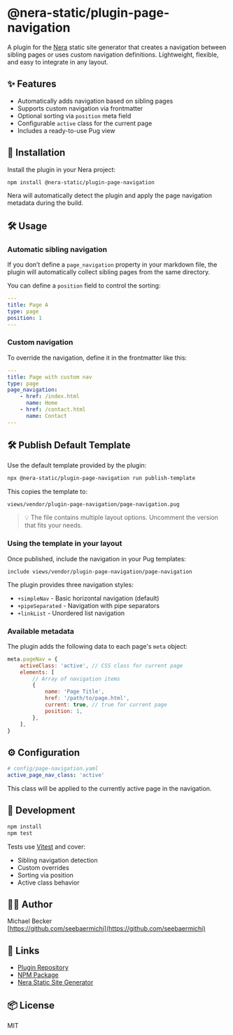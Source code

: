 # @nera-static/plugin-page-navigation

A plugin for the [Nera](https://github.com/seebaermichi/nera) static site generator that creates a navigation between sibling pages or uses custom navigation definitions. Lightweight, flexible, and easy to integrate in any layout.

## ✨ Features

-   Automatically adds navigation based on sibling pages
-   Supports custom navigation via frontmatter
-   Optional sorting via `position` meta field
-   Configurable `active` class for the current page
-   Includes a ready-to-use Pug view

## 🚀 Installation

Install the plugin in your Nera project:

```bash
npm install @nera-static/plugin-page-navigation
```

Nera will automatically detect the plugin and apply the page navigation metadata during the build.

## 🛠️ Usage

### Automatic sibling navigation

If you don’t define a `page_navigation` property in your markdown file, the plugin will automatically collect sibling pages from the same directory.

You can define a `position` field to control the sorting:

```yaml
---
title: Page A
type: page
position: 1
---
```

### Custom navigation

To override the navigation, define it in the frontmatter like this:

```yaml
---
title: Page with custom nav
type: page
page_navigation:
    - href: /index.html
      name: Home
    - href: /contact.html
      name: Contact
---
```

## 🛠️ Publish Default Template

Use the default template provided by the plugin:

```bash
npx @nera-static/plugin-page-navigation run publish-template
```

This copies the template to:

```
views/vendor/plugin-page-navigation/page-navigation.pug
```

> 💡 The file contains multiple layout options. Uncomment the version that fits your needs.

### Using the template in your layout

Once published, include the navigation in your Pug templates:

```pug
include views/vendor/plugin-page-navigation/page-navigation
```

The plugin provides three navigation styles:

-   `+simpleNav` - Basic horizontal navigation (default)
-   `+pipeSeparated` - Navigation with pipe separators
-   `+linkList` - Unordered list navigation

### Available metadata

The plugin adds the following data to each page's `meta` object:

```javascript
meta.pageNav = {
    activeClass: 'active', // CSS class for current page
    elements: [
        // Array of navigation items
        {
            name: 'Page Title',
            href: '/path/to/page.html',
            current: true, // true for current page
            position: 1,
        },
    ],
}
```

## ⚙️ Configuration

```yaml
# config/page-navigation.yaml
active_page_nav_class: 'active'
```

This class will be applied to the currently active page in the navigation.

## 🧪 Development

```bash
npm install
npm test
```

Tests use [Vitest](https://vitest.dev) and cover:

-   Sibling navigation detection
-   Custom overrides
-   Sorting via position
-   Active class behavior

## 🧑‍💻 Author

Michael Becker  
[https://github.com/seebaermichi](https://github.com/seebaermichi)

## 🔗 Links

-   [Plugin Repository](https://github.com/seebaermichi/nera-plugin-page-navigation)
-   [NPM Package](https://www.npmjs.com/package/@nera-static/plugin-page-navigation)
-   [Nera Static Site Generator](https://github.com/seebaermichi/nera)

## 📦 License

MIT
